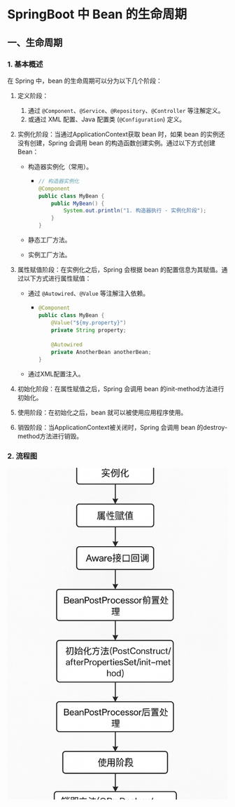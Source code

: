 # SpringBoot 中 Bean 的生命周期

## 一、生命周期

### 1. 基本概述

在 Spring 中，bean 的生命周期可以分为以下几个阶段：

1. 定义阶段：

   1. 通过 `@Component`、`@Service`、`@Repository`、`@Controller` 等注解定义。
   2. 或通过 XML 配置、Java 配置类 (`@Configuration`) 定义。

2. 实例化阶段：当通过ApplicationContext获取 bean 时，如果 bean 的实例还没有创建，Spring 会调用 bean 的构造函数创建实例。通过以下方式创建Bean：

   - 构造器实例化（常用）。

     - ```java
       // 构造器实例化
       @Component
       public class MyBean {
           public MyBean() {
               System.out.println("1. 构造器执行 - 实例化阶段");
           }
       }
       ```

   - 静态工厂方法。

   - 实例工厂方法。

3. 属性赋值阶段：在实例化之后，Spring 会根据 bean 的配置信息为其赋值。通过以下方式进行属性赋值：

   - 通过 `@Autowired`、`@Value` 等注解注入依赖。

     - ```java
       @Component
       public class MyBean {
           @Value("${my.property}")
           private String property;
           
           @Autowired
           private AnotherBean anotherBean;
       }
       ```

   - 通过XML配置注入。

4. 初始化阶段：在属性赋值之后，Spring 会调用 bean 的init-method方法进行初始化。

5. 使用阶段：在初始化之后，bean 就可以被使用应用程序使用。

6. 销毁阶段：当ApplicationContext被关闭时，Spring 会调用 bean 的destroy-method方法进行销毁。

### 2. 流程图

![生命周期流程图](/public/docs/backend/springboot/springboot-life-%20cycle-image.png)


